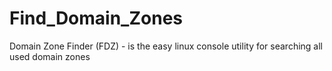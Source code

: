 # Find_Domain_Zones
Domain Zone Finder (FDZ) - is the easy linux console utility for searching all used domain zones
